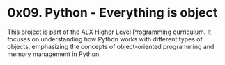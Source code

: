 # 0x09. Python - Everything is object

This project is part of the ALX Higher Level Programming curriculum. It focuses on understanding how Python works with different types of objects, emphasizing the concepts of object-oriented programming and memory management in Python.